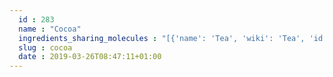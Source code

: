 ```yaml
---
  id : 283
  name : "Cocoa"
  ingredients_sharing_molecules : "[{'name': 'Tea', 'wiki': 'Tea', 'id': 310, 'category': 'Plant', 'common_molecules': [89594, 6549, 5280443, 5280598, 5367719, 6054, 11468, 79803, 5144, 179, 7284, 527, 5429, 9064, 8094, 638278, 1031, 219794, 6072, 637775, 5363388, 644104, 612, 14079, 650, 8103, 13144, 1049, 4788, 26447, 8129, 61020, 247, 26334, 8452, 5315892, 853433, 72276, 6560, 638011, 1889, 15394, 5280445, 11747, 637566, 240, 33931, 62897, 22386, 5365811, 5283329, 7991, 8130, 798, 6569, 7047, 441005, 72277, 10976, 379, 6561, 65084, 7165, 10430, 996, 637542, 7409, 441484, 8051, 2969, 31284, 7002, 32065, 7799, 25915, 7976, 107971, 5284639, 10448, 31276, 338, 8892, 7288, 8723, 12756, 11552, 8635, 1110, 1549025, 18554, 6050, 5280804, 6986, 460, 7410, 5318042, 8027, 36225, 31260, 8375, 2345, 5280863, 5370602, 784, 8857, 439341, 26808, 7150, 31252, 5280343, 1549026, 126, 7344, 998, 19602, 7847, 445070, 768, 27457, 7361, 323, 8158, 1183, 9862, 5281708, 637511, 19309, 22201, 8175, 8314, 31253, 10797, 5284503, 802, 957, 72, 61503, 643941, 18827, 999, 77837, 8499, 14286, 244, 16666, 8768, 26331, 7937, 31283, 7144, 13187, 7710, 111037, 439246, 439263, 3893, 12587, 454, 6251, 878, 637920, 444539, 11005, 6590, 7728, 18635, 7858, 7501, 14296, 10393, 8500, 5280511, 11509, 180, 7938, 8093, 6184, 643779, 7711, 14514, 107, 7362, 439533, 11128, 7654]}, {'name': 'Apple', 'wiki': 'Apple', 'id': 162, 'category': 'Fruit', 'common_molecules': [89594, 6549, 5280443, 13654, 7997, 5367719, 880, 6054, 179, 985, 5280598, 527, 3893, 222656, 9064, 8094, 638278, 1031, 6584, 8468, 637775, 31265, 5363388, 644104, 612, 14079, 10890, 8103, 13144, 4788, 26447, 7797, 8129, 7772, 247, 10882, 61020, 8452, 31249, 853433, 72276, 6072, 6560, 638011, 7894, 1889, 15394, 5280445, 637566, 429065, 240, 33931, 12209, 22386, 5365811, 7991, 8130, 12348, 798, 6569, 441005, 7284, 72277, 10976, 379, 6561, 65084, 7895, 7165, 10430, 702, 8139, 637542, 753, 441484, 2969, 31284, 7002, 7799, 107971, 17129, 5284639, 7749, 10448, 31276, 338, 7800, 8723, 11732, 11552, 79803, 1110, 6050, 5280804, 6986, 5318042, 3776, 31260, 2345, 5280863, 784, 8857, 439341, 7150, 5280343, 1549026, 126, 7344, 998, 7847, 445070, 768, 7361, 323, 8158, 1183, 7915, 9862, 5281708, 637511, 8175, 8314, 6184, 5284503, 802, 957, 72, 569214, 61503, 643941, 6436017, 999, 439246, 244, 8768, 7362, 8892, 439263, 12587, 454, 135, 6251, 878, 1032, 444539, 6590, 18635, 8038, 7858, 7501, 11128, 10393, 5315892, 679, 5280511, 11509, 7288, 180, 650, 8093, 31272, 643779, 107, 439533, 12756, 7654]}, {'name': 'Grape', 'wiki': 'Grape', 'id': 182, 'category': 'Fruit', 'common_molecules': [89594, 6549, 5280443, 5280598, 7997, 5367719, 6054, 8635, 985, 7284, 527, 3893, 9064, 8094, 638278, 1031, 19602, 6584, 8468, 637775, 5363388, 644104, 612, 5280511, 650, 8103, 13144, 4788, 26447, 7797, 61020, 247, 8452, 853433, 72276, 6072, 6560, 638011, 7894, 1889, 15394, 5280445, 637566, 429065, 240, 33931, 12209, 22386, 31283, 5283329, 7991, 8130, 798, 6569, 441005, 8122, 72277, 10976, 379, 6561, 65084, 7895, 18467, 10430, 996, 8139, 637542, 7409, 441484, 8051, 2969, 31284, 7002, 107971, 5284639, 10448, 875, 31276, 32594, 7288, 8723, 11732, 11552, 79803, 1110, 1549025, 6050, 5280804, 6986, 7410, 5318042, 31260, 2345, 5280863, 784, 8857, 439341, 7150, 5280343, 1549026, 126, 7344, 7654, 7847, 445070, 768, 323, 8158, 1183, 7915, 9862, 5281708, 637511, 19309, 8314, 5284503, 802, 957, 72, 569214, 61503, 643941, 18827, 6436017, 999, 439246, 244, 8768, 5365811, 13187, 439263, 454, 6251, 102611, 878, 444539, 11005, 6590, 18635, 8038, 338, 7858, 7501, 10393, 5315892, 11509, 180, 8093, 6184, 643779, 1001, 7711, 107, 7362, 439533, 11128, 998]}, {'name': 'Potato', 'wiki': 'Potato', 'id': 373, 'category': 'Vegetable Tuber', 'common_molecules': [89594, 6549, 5280443, 5280598, 12232, 6435914, 6054, 985, 7284, 527, 7095, 9064, 8094, 638278, 30215, 19602, 6072, 637775, 5363388, 644104, 612, 14079, 650, 7755, 8103, 13144, 1049, 4788, 26447, 8129, 61020, 247, 26334, 8452, 5315892, 853433, 72276, 638011, 1889, 15394, 5280445, 11747, 637566, 25310, 240, 33931, 12209, 5367719, 61700, 5365811, 8130, 798, 6569, 26335, 441005, 11902, 72277, 10976, 379, 6561, 65084, 10430, 996, 637542, 441484, 8051, 32065, 7976, 107971, 28905, 5284639, 10448, 875, 32594, 7288, 8723, 12756, 11552, 79803, 1110, 6050, 5280804, 6986, 7858, 5318042, 36225, 31260, 27458, 2345, 5280863, 784, 8857, 5280511, 439341, 26808, 7150, 31252, 5319765, 1549026, 126, 7654, 7847, 445070, 768, 27457, 7361, 323, 8158, 1183, 9862, 5281708, 637511, 22201, 8175, 8314, 31253, 25915, 5284503, 802, 957, 72, 61503, 643941, 18827, 999, 439246, 244, 8768, 26331, 578817, 7362, 8892, 13187, 439263, 5280343, 12587, 454, 6251, 878, 444539, 6590, 18635, 338, 14514, 14296, 10393, 8500, 18522, 11509, 180, 7938, 6184, 643779, 107, 439533, 11128, 998]}, {'name': 'Guava', 'wiki': 'Guava', 'id': 183, 'category': 'Fruit', 'common_molecules': [89594, 6549, 5280443, 5280598, 7997, 12232, 5367719, 6054, 985, 7284, 11902, 3893, 8094, 638278, 19602, 6584, 8468, 637775, 31265, 5363388, 644104, 637758, 612, 5280511, 650, 8103, 13144, 4788, 26447, 61020, 247, 10882, 25310, 8452, 5315892, 853433, 6072, 6560, 638011, 1889, 15394, 5280445, 637566, 429065, 240, 33931, 22386, 31283, 527, 8130, 798, 6569, 441005, 8122, 379, 6561, 65084, 7895, 7165, 10430, 996, 637542, 441484, 8051, 2969, 7799, 7976, 107971, 5284639, 7749, 10448, 31276, 338, 7800, 8723, 12756, 11552, 79803, 1110, 6050, 5280804, 6986, 12366, 5318042, 31260, 2345, 5280863, 30914, 784, 8857, 439341, 26808, 7150, 5280343, 1549026, 126, 7654, 7847, 445070, 768, 323, 8158, 1183, 637520, 9862, 5281708, 637511, 19309, 8175, 8314, 31253, 6184, 5284503, 802, 957, 72, 61503, 643941, 18827, 999, 878, 8499, 439246, 244, 16666, 8768, 5365811, 8892, 13187, 7710, 111037, 439263, 12587, 454, 6251, 19310, 444539, 11005, 6590, 18635, 8038, 7858, 7501, 10393, 8500, 18522, 11509, 7288, 180, 31272, 643779, 107, 7362, 439533, 11128, 998]}]"
  slug : cocoa
  date : 2019-03-26T08:47:11+01:00
---
```



